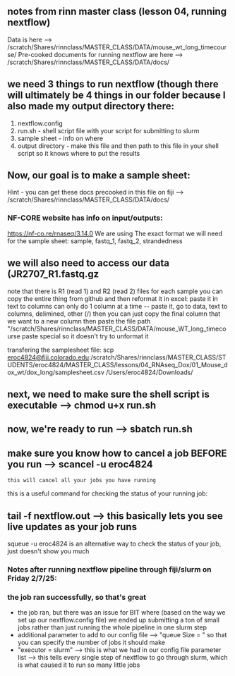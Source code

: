 ## notes from rinn master class (lesson 04, running nextflow)

Data is here --> /scratch/Shares/rinnclass/MASTER_CLASS/DATA/mouse_wt_long_timecourse/
Pre-cooked documents for running nextflow are here --> /scratch/Shares/rinnclass/MASTER_CLASS/DATA/docs/

## we need 3 things to run nextflow (though there will ultimately be 4 things in our folder because I also made my output directory there:
  1. nextflow.config
  2. run.sh - shell script file with your script for submitting to slurm
  3. sample sheet - info on where 
  4. output directory - make this file and then path to this file in your shell script so it knows where to put the results


## Now, our goal is to make a sample sheet:
Hint - you can get these docs precooked in this file on fiji --> /scratch/Shares/rinnclass/MASTER_CLASS/DATA/docs/

### NF-CORE website has info on input/outputs:
https://nf-co.re/rnaseq/3.14.0
We are using 
The exact format we will need for the sample sheet:
sample, fastq_1, fastq_2, strandedness

## we will also need to access our data (JR2707_R1.fastq.gz
note that there is R1 (read 1) and R2 (read 2) files for each sample
you can copy the entire thing from github and then reformat it in excel:
  paste it in
  text to columns
  can only do 1 column at a time -- paste it, go to data, text to columns, delimined, other (/)
  then you can just copy the final column that we want to a new column
  then paste the file path "/scratch/Shares/rinnclass/MASTER_CLASS/DATA/mouse_WT_long_timecourse
  paste special so it doesn't try to unformat it

transfering the samplesheet file: scp eroc4824@fiji.colorado.edu:/scratch/Shares/rinnclass/MASTER_CLASS/STUDENTS/eroc4824/MASTER_CLASS/lessons/04_RNAseq_Dox/01_Mouse_dox_wt/dox_long/samplesheet.csv /Users/eroc4824/Downloads/

## next, we need to make sure the shell script is executable --> chmod u+x run.sh
## now, we're ready to run --> sbatch run.sh
## make sure you know how to cancel a job BEFORE you run --> scancel -u eroc4824 
    this will cancel all your jobs you have running

this is a useful command for checking the status of your running job:
## tail -f nextflow.out --> this basically lets you see live updates as your job runs
squeue -u eroc4824 is an alternative way to check the status of your job, just doesn't show you much


### Notes after running nextflow pipeline through fiji/slurm on Friday 2/7/25:
### the job ran successfully, so that's great
- the job ran, but there was an issue for BIT where (based on the way we set up our nextflow.config file) we ended up submitting a ton of small jobs rather than just running the whole pipeline in one slurm step
- additional parameter to add to our config file --> "queue Size = " so that you can specify the number of jobs it should make
- "executor = slurm" --> this is what we had in our config file parameter list --> this tells every single step of nextflow to go through slurm, which is what caused it to run so many little jobs
